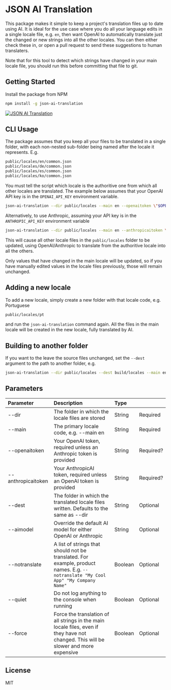 # JSON AI Translation

This package makes it simple to keep a project's translation files
up to date using AI. It is ideal for the use case where you do all
your language edits in a single locale file, e.g. `en`, then want
OpenAI to automatically translate just the changed or new strings into
all the other locales. You can then either check these in, or open
a pull request to send these suggestions to human translaters.

Note that for this tool to detect which strings have changed
in your main locale file, you should run this before committing that
file to git.

## Getting Started

Install the package from NPM

```bash
npm install -g json-ai-translation
```

[![JSON AI Translation](https://github.com/user-attachments/assets/e1a70a43-78f2-4148-afa8-78a6b0dc869b)](https://youtu.be/97ZOc9MhM0w?si=cjySF--e4MKqufXg "JSON AI Translation")

## CLI Usage

The package assumes that you keep all your files to be translated in a single folder,
with each non-nested sub-folder being named after the locale it represents. E.g.

```bash
public/locales/en/common.json
public/locales/de/common.json
public/locales/es/common.json
public/locales/ko/common.json
```

You must tell the script which locale is the authoritive one from which all
other locales are translated. The example below assumes that your OpenAI API key
is in the `OPENAI_API_KEY` environment variable.

```bash
json-ai-translation --dir public/locales --main en --openaitoken \"$OPENAI_API_KEY\"
```

Alternatively, to use Anthropic, assuming your API key is in the `ANTHROPIC_API_KEY`
environment variable

```bash
json-ai-translation --dir public/locales --main en --anthropicaitoken \"$ANTHROPIC_API_KEY\"
```

This will cause all other locale files in the `public/locales` folder to be updated, using
OpenAI/Anthropic to translate from the authoritive locale into all the others.

Only values that have changed in the main locale will be updated, so if you have manually edited
values in the locale files previously, those will remain unchanged.

## Adding a new locale

To add a new locale, simply create a new folder with that locale code, e.g. Portuguese

```bash
public/locales/pt
```

and run the `json-ai-translation` command again. All the files in the main locale will be
created in the new locale, fully translated by AI.

## Building to another folder

If you want to the leave the source files unchanged, set the `--dest` argument to the path to another folder, e.g.

```bash
json-ai-translation --dir public/locales --dest build/locales --main en --openaitoken \"$OPENAI_API_KEY\"
```

## Parameters

| Parameter          | Description                                                                                                                          | Type    |           |
| :----------------- | :----------------------------------------------------------------------------------------------------------------------------------- | :------ | :-------- |
| --dir              | The folder in which the locale files are stored                                                                                      | String  | Required  |
| --main             | The primary locale code, e.g. --main en                                                                                              | String  | Required  |
| --openaitoken      | Your OpenAI token, required unless an Anthropic token is provided                                                                    | String  | Required? |
| --anthropicaitoken | Your AnthropicAI token, required unless an OpenAI token is provided                                                                  | String  | Required? |
| --dest             | The folder in which the translated locale files written. Defaults to the same as --dir                                               | String  | Optional  |
| --aimodel          | Override the default AI model for either OpenAI or Anthropic                                                                         | String  | Optional  |
| --notranslate      | A list of strings that should not be translated. For example, product names. E.g. `--notranslate "My Cool App" "My Company Name"`    | Boolean | Optional  |
| --quiet            | Do not log anything to the console when running                                                                                      | Boolean | Optional  |
| --force            | Force the translation of all strings in the main locale files, even if they have not changed. This will be slower and more expensive | Boolean | Optional  |

## License

MIT
